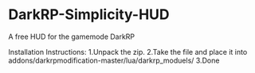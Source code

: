 # DarkRP-Simplicity-HUD
A free HUD for the gamemode DarkRP

Installation Instructions:
1.Unpack the zip.
2.Take the file and place it into addons/darkrpmodification-master/lua/darkrp_moduels/
3.Done
